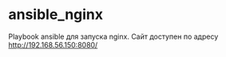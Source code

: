 # ansible_nginx
Playbook ansible для запуска nginx.
Сайт доступен по адресу http://192.168.56.150:8080/


